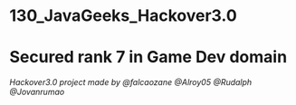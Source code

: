 # 130_JavaGeeks_Hackover3.0
# Secured rank 7 in Game Dev domain #

_Hackover3.0 project made by @falcaozane @Alroy05 @Rudalph @Jovanrumao_

